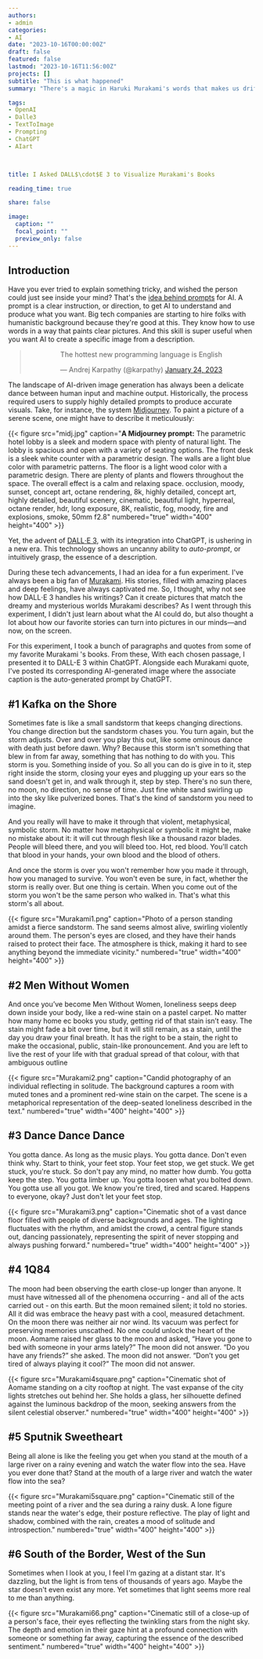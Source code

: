 ```yaml
---
authors:
- admin
categories:
- AI
date: "2023-10-16T00:00:00Z"
draft: false
featured: false
lastmod: "2023-10-16T11:56:00Z"
projects: []
subtitle: "This is what happened"
summary: "There's a magic in Haruki Murakami's words that makes us drift into another dimension. But how would an AI, unfamiliar with human emotions, translate these literary sensations into images? I challenged DALL-E 3 to show me the world of Murakami's novels."

tags: 
- OpenAI
- Dalle3
- TextToImage
- Prompting
- ChatGPT
- AIart



title: I Asked DALL$\cdot$E 3 to Visualize Murakami's Books

reading_time: true 

share: false

image:
  caption: ""
  focal_point: ""
  preview_only: false
---
```



## Introduction

Have you ever tried to explain something tricky, and wished the person could just see inside your mind? That's the [idea behind prompts](https://cdn.openart.ai/assets/Stable%20Diffusion%20Prompt%20Book%20From%20OpenArt%2011-13.pdf) for AI. A prompt is a clear instruction, or direction, to get AI to understand and produce what you want.
Big tech companies are starting to hire folks with humanistic background because they're good at this. They know how to use words in a way that paints clear pictures. And this skill is super useful when you want AI to create a specific image from a description.


<center>
<blockquote class="twitter-tweet"><p lang="en" dir="ltr">The hottest new programming language is English</p>&mdash; Andrej Karpathy (@karpathy) <a href="https://twitter.com/karpathy/status/1617979122625712128?ref_src=twsrc%5Etfw">January 24, 2023</a></blockquote> <script async src="https://platform.twitter.com/widgets.js" charset="utf-8"></script> 
</center>


The landscape of AI-driven image generation has always been a delicate dance between human input and machine output. Historically, the process required users to supply highly detailed prompts to produce accurate visuals. Take, for instance, the system [Midjourney](https://www.midjourney.com/home/?callbackUrl=%2Fapp%2F). To paint a picture of a serene scene, one might have to describe it meticulously:

   {{< figure src="midj.jpg" caption="**A Midjourney prompt:** The parametric hotel lobby is a sleek and modern space with plenty of natural light. The lobby is spacious and open with a variety of seating options. The front desk is a sleek white counter with a parametric design. The walls are a light blue color with parametric patterns. The floor is a light wood color with a parametric design. There are plenty of plants and flowers throughout the space. The overall effect is a calm and relaxing space. occlusion, moody, sunset, concept art, octane rendering, 8k, highly detailed, concept art, highly detailed, beautiful scenery, cinematic, beautiful light, hyperreal, octane render, hdr, long exposure, 8K, realistic, fog, moody, fire and explosions, smoke, 50mm f2.8" numbered="true" width="400" height="400" >}}


Yet, the advent of [DALL$\cdot$E 3](https://openai.com/dall-e-3), with its integration into ChatGPT, is ushering in a new era. This technology shows an uncanny ability to *auto-prompt*, or intuitively grasp, the essence of a description.

During these tech advancements, I had an idea for a fun experiment. I've always been a big fan of [Murakami](https://en.wikipedia.org/wiki/Haruki_Murakami). His stories, filled with amazing places and deep feelings, have always captivated me. So, I thought, why not see how DALL$\cdot$E 3 handles his writings? Can it create pictures that match the dreamy and mysterious worlds Murakami describes? As I went through this experiment, I didn't just learn about what the AI could do, but also thought a lot about how our favorite stories can turn into pictures in our minds—and now, on the screen.

For this experiment, I took a bunch of paragraphs and quotes from  some of my favorite Murakami 's books. From these,  With each chosen passage, I presented it to DALL-E 3 within ChatGPT. Alongside each Murakami quote, I've posted its corresponding AI-generated image where the associate caption is the auto-generated prompt by ChatGPT.

## #1 Kafka on the Shore

Sometimes fate is like a small sandstorm that keeps changing directions. You change direction but the sandstorm chases you. You turn again, but the storm adjusts. Over and over you play this out, like some ominous dance with death just before dawn. Why? Because this storm isn't something that blew in from far away, something that has nothing to do with you. This storm is you. Something inside of you. So all you can do is give in to it, step right inside the storm, closing your eyes and plugging up your ears so the sand doesn't get in, and walk through it, step by step. There's no sun there, no moon, no direction, no sense of time. Just fine white sand swirling up into the sky like pulverized bones. That's the kind of sandstorm you need to imagine.

And you really will have to make it through that violent, metaphysical, symbolic storm. No matter how metaphysical or symbolic it might be, make no mistake about it: it will cut through flesh like a thousand razor blades. People will bleed there, and you will bleed too. Hot, red blood. You'll catch that blood in your hands, your own blood and the blood of others.

And once the storm is over you won't remember how you made it through, how you managed to survive. You won't even be sure, in fact, whether the storm is really over. But one thing is certain. When you come out of the storm you won't be the same person who walked in. That's what this storm's all about.

{{< figure src="Murakami1.png" caption="Photo of a person standing amidst a fierce sandstorm. The sand seems almost alive, swirling violently around them. The person's eyes are closed, and they have their hands raised to protect their face. The atmosphere is thick, making it hard to see anything beyond the immediate vicinity." numbered="true" width="400" height="400" >}}

## #2 Men Without Women 

And once you’ve become Men Without Women, loneliness seeps deep down inside your body, like a red-wine stain on a pastel carpet. No matter how many home ec books you study, getting rid of that stain isn’t easy. The stain might fade a bit over time, but it will still remain, as a stain, until the day you draw your final breath. It has the right to be a stain, the right to make the occasional, public, stain-like pronouncement. And you are left to live the rest of your life with that gradual spread of that colour, with that ambiguous outline

   {{< figure src="Murakami2.png" caption="Candid photography of an individual reflecting in solitude. The background captures a room with muted tones and a prominent red-wine stain on the carpet. The scene is a metaphorical representation of the deep-seated loneliness described in the text." numbered="true" width="400" height="400" >}}

## #3 Dance Dance Dance

You gotta dance. As long as the music plays. You gotta dance. Don't even think why. Start to think, your feet stop. Your feet stop, we get stuck. We get stuck, you're stuck. So don't pay any mind, no matter how dumb. You gotta keep the step. You gotta limber up. You gotta loosen what you bolted down. You gotta use all you got. We know you're tired, tired and scared. Happens to everyone, okay? Just don't let your feet stop.

   {{< figure src="Murakami3.png" caption="Cinematic shot of a vast dance floor filled with people of diverse backgrounds and ages. The lighting fluctuates with the rhythm, and amidst the crowd, a central figure stands out, dancing passionately, representing the spirit of never stopping and always pushing forward." numbered="true" width="400" height="400" >}}

## #4 1Q84

The moon had been observing the earth close-up longer than anyone. It must have witnessed all of the phenomena occurring - and all of the acts carried out - on this earth. But the moon remained silent; it told no stories. All it did was embrace the heavy past with a cool, measured detachment. On the moon there was neither air nor wind. Its vacuum was perfect for preserving memories unscathed. No one could unlock the heart of the moon. Aomame raised her glass to the moon and asked, “Have you gone to bed with someone in your arms lately?” The moon did not answer. “Do you have any friends?” she asked. The moon did not answer. “Don’t you get tired of always playing it cool?” The moon did not answer.

   {{< figure src="Murakami4square.png" caption="Cinematic shot of Aomame standing on a city rooftop at night. The vast expanse of the city lights stretches out behind her. She holds a glass, her silhouette defined against the luminous backdrop of the moon, seeking answers from the silent celestial observer." numbered="true" width="400" height="400" >}}


## #5 Sputnik Sweetheart 

Being all alone is like the feeling you get when you stand at the mouth of a large river on a rainy evening and watch the water flow into the sea. Have you ever done that? Stand at the mouth of a large river and watch the water flow into the sea?

   {{< figure src="Murakami5square.png" caption="Cinematic still of the meeting point of a river and the sea during a rainy dusk. A lone figure stands near the water's edge, their posture reflective. The play of light and shadow, combined with the rain, creates a mood of solitude and introspection." numbered="true" width="400" height="400" >}}

## #6 South of the Border, West of the Sun

Sometimes when I look at you, I feel I'm gazing at a distant star. It's dazzling, but the light is from tens of thousands of years ago. Maybe the star doesn't even exist any more. Yet sometimes that light seems more real to me than anything.

   {{< figure src="Murakami66.png" caption="Cinematic still of a close-up of a person's face, their eyes reflecting the twinkling stars from the night sky. The depth and emotion in their gaze hint at a profound connection with someone or something far away, capturing the essence of the described sentiment." numbered="true" width="400" height="400" >}}

